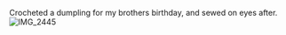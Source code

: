 Crocheted a dumpling for my brothers birthday, and sewed on eyes after. 
![IMG_2445](https://github.com/user-attachments/assets/56ec736d-e68a-44a3-a245-89ebed1e96d4)
